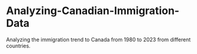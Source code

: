 # Analyzing-Canadian-Immigration-Data
Analyzing the immigration trend to Canada from 1980 to 2023 from different countries.
